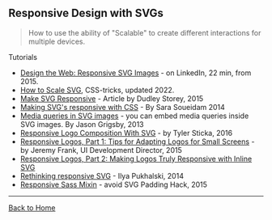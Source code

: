 ## Responsive Design with SVGs
> How to use the ability of "Scalable" to create different interactions for multiple devices.

Tutorials

* [Design the Web: Responsive SVG Images](https://www.linkedin.com/learning/design-the-web-responsive-svg-images) - on LinkedIn, 22 min, from 2015.
* [How to Scale SVG](https://css-tricks.com/scale-svg/), CSS-tricks, updated 2022.
* [Make SVG Responsive](http://thenewcode.com/744/Make-SVG-Responsive) - Article by Dudley Storey, 2015
* [Making SVG's responsive with CSS](http://tympanus.net/codrops/2014/08/19/making-svgs-responsive-with-css/) - By Sara Soueidam 2014
* [Media queries in SVG images](https://cloudfour.com/thinks/media-queries-in-svg-images/) - you can embed media queries inside SVG images. By Jason Grigsby, 2013
* [Responsive Logo Composition With SVG](https://cloudfour.com/thinks/responsive-logo-composition-with-svg/) - by  Tyler Sticka, 2016
* [Responsive Logos, Part 1: Tips for Adapting Logos for Small Screens](https://viget.com/inspire/responsive-logos-part-1-tips-for-adapting-logos-for-small-screens) - by Jeremy Frank, UI Development Director, 2015
* [Responsive Logos, Part 2: Making Logos Truly Responsive with Inline SVG](https://viget.com/inspire/responsive-logos-part-2-making-logos-truly-responsive-with-svg)
* [Rethinking responsive SVG](http://www.smashingmagazine.com/2014/03/05/rethinking-responsive-svg/) -     Ilya Pukhalski, 2014
* [Responsive Sass Mixin](https://unicorn-ui.com/blog/responsive-svg-mixin.html) - avoid SVG Padding Hack, 2015

---
[Back to Home](https://github.com/knbknb/awesome-svg)

